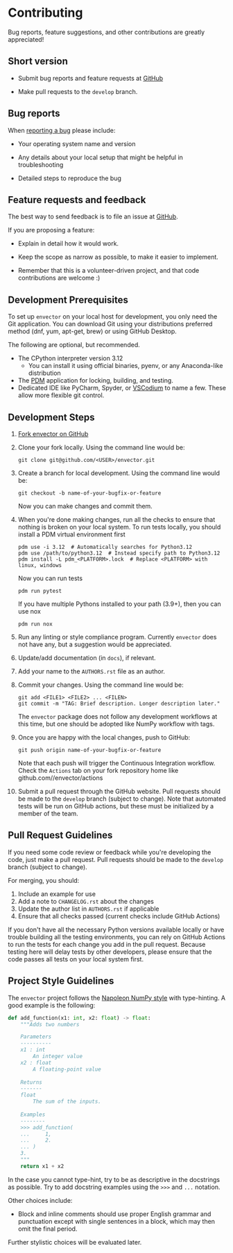 Contributing
============

Bug reports, feature suggestions, and other contributions are greatly appreciated!

Short version
-------------

* Submit bug reports and feature requests at 
  [GitHub](https://github.com/mhogan-nwra/envector/issues)

* Make pull requests to the ``develop`` branch.

Bug reports
-----------

When [reporting a bug](https://github.com/mhogan-nwra/envector/issues) please
include:

* Your operating system name and version

* Any details about your local setup that might be helpful in troubleshooting

* Detailed steps to reproduce the bug


Feature requests and feedback
-----------------------------

The best way to send feedback is to file an issue at
[GitHub](https://github.com/mhogan-nwra/envector/issues).

If you are proposing a feature:

* Explain in detail how it would work.

* Keep the scope as narrow as possible, to make it easier to implement.

* Remember that this is a volunteer-driven project, and that code contributions
  are welcome :)


Development Prerequisites
-------------------------

To set up `envector` on your local host for development, you only need the Git application. You can download Git using
your distributions preferred method (dnf, yum, apt-get, brew) or using GitHub Desktop. 

The following are optional, but recommended.

* The CPython interpreter version 3.12
   * You can install it using official binaries, pyenv, or any Anaconda-like distribution 
* The [PDM](https://pdm-project.org/latest/) application for locking, building, and testing.
* Dedicated IDE like PyCharm, Spyder, or [VSCodium](https://vscodium.com/) to name a few. These allow more flexible git
  control.


Development Steps
-----------------

1. [Fork envector on GitHub](https://github.com/mhogan-nwra/envector)

2. Clone your fork locally. Using the command line would be:

   ```shell
   git clone git@github.com/<USER>/envector.git
   ```
   
3. Create a branch for local development. Using the command line would be:

   ```shell
   git checkout -b name-of-your-bugfix-or-feature
   ```
   Now you can make changes and commit them.
  
4. When you're done making changes, run all the checks to ensure that nothing
   is broken on your local system. To run tests locally, you should install a PDM virtual environment 
   first

   ```shell
   pdm use -i 3.12  # Automatically searches for Python3.12
   pdm use /path/to/python3.12  # Instead specify path to Python3.12
   pdm install -L pdm_<PLATFORM>.lock  # Replace <PLATFORM> with linux, windows
   ```
    
    Now you can run tests

    ```shell
    pdm run pytest 
    ```
   
   If you have multiple Pythons installed to your path (3.9+), then you can use nox

   ```shell
   pdm run nox
   ```
   
5. Run any linting or style compliance program. Currently `envector` does not have any, but a suggestion would be 
appreciated.

6. Update/add documentation (in ``docs``), if relevant.
   
7. Add your name to the ``AUTHORS.rst`` file as an author.

8. Commit your changes. Using the command line would be:

   ```shell
   git add <FILE1> <FILE2> ... <FILEN>
   git commit -m "TAG: Brief description. Longer description later."
   ```
   
   The `envector` package does not follow any development workflows at this time, but one should be adopted like NumPy
   workflow with tags.

9. Once you are happy with the local changes, push to GitHub:

   ```
   git push origin name-of-your-bugfix-or-feature
   ```
   
   Note that each push will trigger the Continuous Integration workflow. Check the ``Actions`` tab on your fork 
   repository home like github.com/<USER>/envector/actions

10. Submit a pull request through the GitHub website. Pull requests should be
    made to the ``develop`` branch (subject to change).  Note that automated tests will be run on
    GitHub actions, but these must be initialized by a member of the team.


Pull Request Guidelines
-----------------------

If you need some code review or feedback while you're developing the code, just
make a pull request. Pull requests should be made to the ``develop`` branch (subject to change).

For merging, you should:

1. Include an example for use
2. Add a note to `CHANGELOG.rst` about the changes
3. Update the author list in `AUTHORS.rst` if applicable
4. Ensure that all checks passed (current checks include GitHub Actions)

If you don't have all the necessary Python versions available locally or have
trouble building all the testing environments, you can rely on GitHub Actions
to run the tests for each change you add in the pull request. Because testing
here will delay tests by other developers, please ensure that the code passes
all tests on your local system first.

Project Style Guidelines
------------------------

The `envector` project follows the 
[Napoleon NumPy style](https://sphinxcontrib-napoleon.readthedocs.io/en/latest/#google-vs-numpy) with type-hinting. 
A good example is the following:

```python
def add_function(x1: int, x2: float) -> float:
    """Adds two numbers

    Parameters
    ----------
    x1 : int
        An integer value
    x2 : float
        A floating-point value
    
    Returns
    -------
    float
        The sum of the inputs.
        
    Examples
    --------
    >>> add_function(
    ...     1,
    ...     2.
    ... )
    3.
    """
    return x1 + x2 
```
In the case you cannot type-hint, try to be as descriptive in the docstrings as possible. Try to add docstring
examples using the `>>>` and `...` notation. 

Other choices include: 

* Block and inline comments should use proper English grammar and punctuation
  except with single sentences in a block, which may then omit the
  final period.

Further stylistic choices will be evaluated later.
